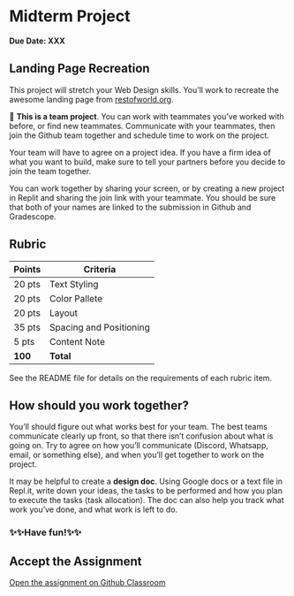 # Midterm Project

**Due Date: XXX**

## Landing Page Recreation


This project will stretch your Web Design skills. You’ll work to recreate the awesome landing page from [restofworld.org](https://web.archive.org/web/20220428094707/http://restofworld.org/).

<!-- [![recreate-rest-of-world](https://img.shields.io/static/v1?label=Open%20Project&message=recreate%20rest%20of%20world&color=blue)](https://classroom.github.com/a/-YPq4B8F) -->


<aside>

👥 **This is a team project**. You can work with teammates you’ve worked with
before, or find new teammates. Communicate with your teammates, then join the
Github team together and schedule time to work on the project.

Your team will have to agree on a project idea. If you have a firm idea of what
you want to build, make sure to tell your partners before you decide to join
the team together.

You can work together by sharing your screen, or by creating a new project in
Replit and sharing the join link with your teammate. You should be sure that
both of your names are linked to the submission in Github and Gradescope.

</aside>



## Rubric

| Points | Criteria | 
|---|---|
| 20 pts | Text Styling  | 
| 20 pts | Color Pallete | 
| 20 pts| Layout  | 
| 35 pts | Spacing and Positioning | 
| 5 pts |Content Note| 
| **100** | **Total** | 

See the README file for details on the requirements of each rubric item.


## How should you work together?

You’ll should figure out what works best for your team. The best teams communicate clearly up front, so that there isn’t confusion about what is going on. Try to agree on how you’ll communicate (Discord, Whatsapp, email, or something else), and when you’ll get together to work on the project.

It may be helpful to create a **design doc**. Using Google docs or a text file in Repl.it, write down your ideas, the tasks to be performed and how you plan to execute the tasks (task allocation). The doc can also help you track what work you’ve done, and what work is left to do.

### ✨✨Have fun!✨✨




## Accept the Assignment


[Open the assignment on Github Classroom](https://classroom.github.com/a/Qu9vz8Gx)

